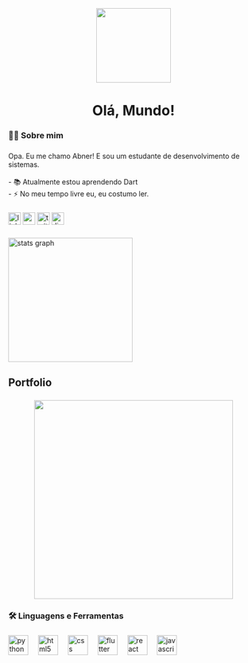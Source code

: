 <div align="center">
  <img height="150" src="https://i.gifer.com/Pxh.gif"  />
</div>

###

<h1 align="center">Olá, Mundo!</h1>

###

<h3 align="left">👩‍💻  Sobre mim</h3>

###

<p align="left">Opa. Eu me chamo Abner! E sou um estudante de desenvolvimento de sistemas.<br><br>- 📚 Atualmente estou aprendendo Dart <br>- ⚡ No meu tempo livre eu, eu costumo ler.</p>

###

<div align="left">
  <img src="https://img.shields.io/static/v1?message=LinkedIn&logo=linkedin&label=&color=0077B5&logoColor=white&labelColor=&style=for-the-badge" height="25" alt="linkedin logo"  />
  <img src="https://img.shields.io/static/v1?message=Youtube&logo=youtube&label=&color=FF0000&logoColor=white&labelColor=&style=for-the-badge" height="25" alt="youtube logo"  />
  <img src="https://img.shields.io/static/v1?message=Twitter&logo=twitter&label=&color=1DA1F2&logoColor=white&labelColor=&style=for-the-badge" height="25" alt="twitter logo"  />
  <img src="https://img.shields.io/static/v1?message=Discord&logo=discord&label=&color=7289DA&logoColor=white&labelColor=&style=for-the-badge" height="25" alt="discord logo"  />
</div>

###

<div align="left">
  <img src="https://github-readme-stats.vercel.app/api?username=AbnerSantosAlves&hide_title=false&hide_rank=false&show_icons=true&include_all_commits=true&count_private=true&disable_animations=false&theme=dark&locale=pt-br&hide_border=false&order=1&custom_title=Estat%C3%ADstica%20do%20Git" height="250" alt="stats graph"  />
</div>

###

<h2 align="left">Portfolio</h2>

###

<div align="center">
  <img height="400" src="https://images.steamusercontent.com/ugc/2438013375536944117/AD8660D75A18C0253FD4237689978206AB1B83C3/?imw=1024&imh=541&ima=fit&impolicy=Letterbox&imcolor=%23000000&letterbox=true"  />
</div>

###

<h3 align="left">🛠 Linguagens e Ferramentas</h3>

###

<div align="left">
  <img src="https://cdn.jsdelivr.net/gh/devicons/devicon/icons/python/python-original.svg" height="40" alt="python logo"  />
  <img width="12" />
  <img src="https://cdn.jsdelivr.net/gh/devicons/devicon/icons/html5/html5-original.svg" height="40" alt="html5 logo"  />
  <img width="12" />
  <img src="https://cdn.jsdelivr.net/gh/devicons/devicon/icons/css3/css3-original.svg" height="40" alt="css logo"  />
  <img width="12" />
  <img src="https://cdn.jsdelivr.net/gh/devicons/devicon/icons/flutter/flutter-original.svg" height="40" alt="flutter logo"  />
  <img width="12" />
  <img src="https://cdn.jsdelivr.net/gh/devicons/devicon/icons/react/react-original.svg" height="40" alt="react logo"  />
  <img width="12" />
  <img src="https://cdn.jsdelivr.net/gh/devicons/devicon/icons/javascript/javascript-original.svg" height="40" alt="javascript logo"  />
</div>

###
